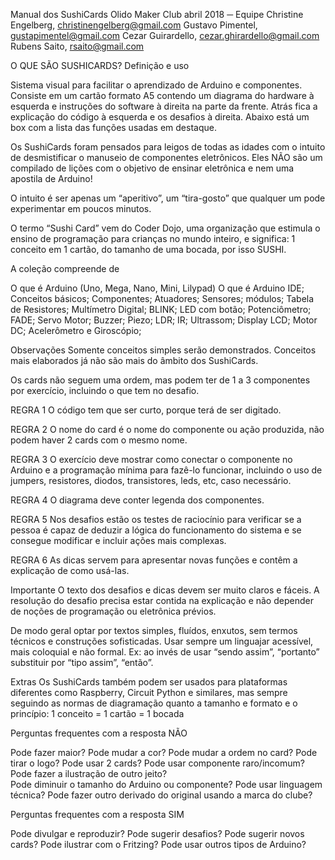
Manual dos SushiCards
Olido Maker Club abril 2018
─
Equipe
Christine Engelberg, christinengelberg@gmail.com
Gustavo Pimentel, gustapimentel@gmail.com
Cezar Guirardello, cezar.ghirardello@gmail.com
Rubens Saito, rsaito@gmail.com

O QUE SÃO SUSHICARDS?
Definição e uso

Sistema visual para facilitar o aprendizado de Arduino e componentes. 
Consiste em um cartão formato A5 contendo um diagrama do hardware à esquerda e instruções do software à direita na parte da frente. Atrás fica a explicação do código à esquerda e os desafios à direita. Abaixo está um box com a lista das funções usadas em destaque.

Os SushiCards foram pensados para leigos de todas as idades com o intuito de desmistificar o manuseio de componentes eletrônicos. Eles NÃO são um compilado de lições com o objetivo de ensinar eletrônica e nem uma apostila de Arduino!

O intuito é ser apenas um “aperitivo”, um “tira-gosto” que qualquer um pode experimentar em poucos minutos.

O termo “Sushi Card” vem do Coder Dojo, uma organização que estimula o ensino de programação para crianças no mundo inteiro, e significa: 1 conceito em 1 cartão, do tamanho de uma bocada, por isso SUSHI.

A coleção compreende de

O que é Arduino (Uno, Mega, Nano, Mini, Lilypad)
O que é Arduino IDE;
Conceitos básicos;
Componentes;
Atuadores;
Sensores;
módulos;
Tabela de Resistores;
Multímetro Digital;
BLINK;
LED com botão;
Potenciômetro;
FADE;
Servo Motor;
Buzzer;
Piezo;
LDR;
IR;
Ultrassom;
Display LCD;
Motor DC;
Acelerômetro e Giroscópio;

Observações
Somente conceitos simples serão demonstrados. Conceitos mais elaborados já não são mais do âmbito dos SushiCards.

Os cards não seguem uma ordem, mas podem ter de 1 a 3 componentes por exercício, incluindo o que tem no desafio.

REGRA 1
O código tem que ser curto, porque terá de ser digitado.

REGRA 2
O nome do card é o nome do componente ou ação produzida, não podem haver 2 cards com o mesmo nome.

REGRA 3
O exercício deve mostrar como conectar o componente no Arduino e a programação mínima para fazê-lo funcionar, incluindo o uso de jumpers, resistores, diodos, transistores, leds, etc, caso necessário. 

REGRA 4
O diagrama deve conter legenda dos componentes.

REGRA 5
Nos desafios estão os testes de raciocínio para verificar se a pessoa é capaz de deduzir a lógica do funcionamento do sistema e se consegue modificar e incluir ações mais complexas. 

REGRA 6
As dicas servem para apresentar novas funções e contêm a explicação de como usá-las. 

Importante
O texto dos desafios e dicas devem ser muito claros e fáceis. A resolução do desafio precisa estar contida na explicação e não depender de noções de programação ou eletrônica prévios.

De modo geral optar por textos simples, fluídos, enxutos, sem termos técnicos e construções sofisticadas. Usar sempre um linguajar acessível, mais coloquial e não formal. Ex: ao invés de usar “sendo assim”, “portanto” substituir por “tipo assim”, “então”.

Extras
Os SushiCards também podem ser usados para plataformas diferentes como Raspberry, Circuit Python e similares, mas sempre seguindo as normas de diagramação quanto a tamanho e formato e o princípio: 1 conceito = 1 cartão = 1 bocada

Perguntas frequentes com a resposta NÃO

Pode fazer maior? 
Pode mudar a cor? 
Pode mudar a ordem no card? 
Pode tirar o logo? 
Pode usar 2 cards? 
Pode usar componente raro/incomum? 
Pode fazer a ilustração de outro jeito?  
Pode diminuir o tamanho do Arduino ou componente? 
Pode usar linguagem técnica?
Pode fazer outro derivado do original usando a marca do clube?

Perguntas frequentes com a resposta SIM

Pode divulgar e reproduzir? 
Pode sugerir desafios? 
Pode sugerir novos cards? 
Pode ilustrar com o Fritzing? 
Pode usar outros tipos de Arduino?
